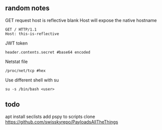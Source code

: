 ## random notes

GET request host is reflective
blank Host will expose the native hostname
~~~
GET / HTTP/1.1
Host: this-is-reflective
~~~

JWT token
~~~
header.contents.secret #base64 encoded
~~~

Netstat file
~~~
/proc/net/tcp #hex
~~~

Use different shell with su
~~~
su -s /bin/bash <user>
~~~

## todo
apt install seclists
add pspy to scripts
clone https://github.com/swisskyrepo/PayloadsAllTheThings
